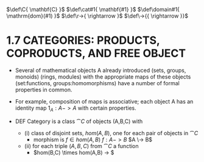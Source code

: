 $\def\C{ \mathbf{C} }$
$\def\cat#1{ \mathbf{#1} }$
$\def\domain#1{ \mathrm{dom}(#1) }$
$\def\r->{ \rightarrow }$
$\def\->{{ \rightarrow }}$


# 1.7 CATEGORIES: PRODUCTS, COPRODUCTS, AND FREE OBJECT

* Several of mathematical objects A already introduced (sets, groups, monoids) (rings, modules) with the appropriate maps of these objects (set:functions, groups:homomorphisms) have a number of formal properties in common.
* For example, composition of maps is associative; each object A has an identity map $1_A :A -> A$ with certain properties.

* DEF Category is a class $\cat{C}$ of objects (A,B,C) with
  * (i) class of disjoint sets, $hom(A,B)$, one for each pair of objects in $\cat{C}$
    * morphism is $f \in hom(A,B)$  $f:A->B$
    $A \-> B$
  * (ii) for each triple $(A,B,C)$ from $\cat{C}$ a function
    * $hom(B,C) \times hom(A,B) -> $ 

